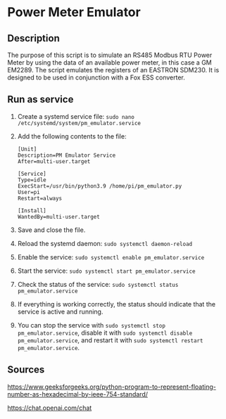 # Power Meter Emulator

## Description
The purpose of this script is to simulate an RS485 Modbus RTU Power Meter by using the data of an available power meter, in this case a GM EM2289.
The script emulates the registers of an EASTRON SDM230. It is designed to be used in conjunction with a Fox ESS converter.

## Run as service
1. Create a systemd service file: `sudo nano /etc/systemd/system/pm_emulator.service`

2. Add the following contents to the file:
    ```
    [Unit]
    Description=PM Emulator Service
    After=multi-user.target

    [Service]
    Type=idle
    ExecStart=/usr/bin/python3.9 /home/pi/pm_emulator.py
    User=pi
    Restart=always

    [Install]
    WantedBy=multi-user.target
    ```

3. Save and close the file.

4. Reload the systemd daemon: `sudo systemctl daemon-reload`

5. Enable the service: `sudo systemctl enable pm_emulator.service`

6. Start the service: `sudo systemctl start pm_emulator.service`

7. Check the status of the service: `sudo systemctl status pm_emulator.service`

8. If everything is working correctly, the status should indicate that the service is active and running.

9. You can stop the service with `sudo systemctl stop pm_emulator.service`, disable it with `sudo systemctl disable pm_emulator.service`, and restart it with `sudo systemctl restart pm_emulator.service`.



## Sources
https://www.geeksforgeeks.org/python-program-to-represent-floating-number-as-hexadecimal-by-ieee-754-standard/

https://chat.openai.com/chat